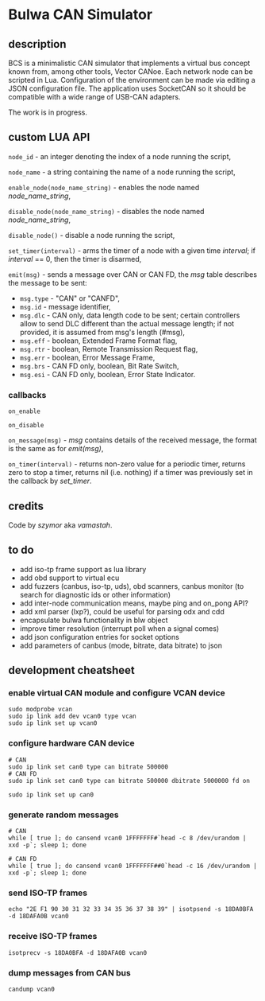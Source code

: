 # Bulwa CAN Simulator

## description

BCS is a minimalistic CAN simulator that implements a virtual bus concept known from, among other tools, Vector CANoe. Each network node can be scripted in Lua. Configuration of the environment can be made via editing a JSON configuration file. The application uses SocketCAN so it should be compatible with a wide range of USB-CAN adapters.

The work is in progress.

## custom LUA API

`node_id` - an integer denoting the index of a node running the script,

`node_name` - a string containing the name of a node running the script,

`enable_node(node_name_string)` - enables the node named *node_name_string*,

`disable_node(node_name_string)` - disables the node named *node_name_string*,

`disable_node()` - disable a node running the script,

`set_timer(interval)` - arms the timer of a node with a given time *interval*; if *interval* == 0, then the timer is disarmed,

`emit(msg)` - sends a message over CAN or CAN FD, the *msg* table describes the message to be sent:
- `msg.type` - "CAN" or "CANFD",
- `msg.id` - message identifier,
- `msg.dlc` - CAN only, data length code to be sent; certain controllers allow to send DLC different than the actual message length; if not provided, it is assumed from msg's length (#msg),
- `msg.eff` - boolean, Extended Frame Format flag,
- `msg.rtr` - boolean, Remote Transmission Request flag,
- `msg.err` - boolean, Error Message Frame,
- `msg.brs` - CAN FD only, boolean, Bit Rate Switch,
- `msg.esi` - CAN FD only, boolean, Error State Indicator.

### callbacks
`on_enable`

`on_disable`

`on_message(msg)` - *msg* contains details of the received message, the format is the same as for *emit(msg)*,

`on_timer(interval)` - returns non-zero value for a periodic timer, returns zero to stop a timer, returns nil (i.e. nothing) if a timer was previously set in the callback by *set_timer*.

## credits
Code by *szymor* aka *vamastah*.

## to do

- add iso-tp frame support as lua library
- add obd support to virtual ecu
- add fuzzers (canbus, iso-tp, uds), obd scanners, canbus monitor (to search for diagnostic ids or other information)
- add inter-node communication means, maybe ping and on_pong API?
- add xml parser (lxp?), could be useful for parsing odx and cdd
- encapsulate bulwa functionality in blw object
- improve timer resolution (interrupt poll when a signal comes)
- add json configuration entries for socket options
- add parameters of canbus (mode, bitrate, data bitrate) to json

## development cheatsheet

### enable virtual CAN module and configure VCAN device
```
sudo modprobe vcan
sudo ip link add dev vcan0 type vcan
sudo ip link set up vcan0
```

### configure hardware CAN device
```
# CAN
sudo ip link set can0 type can bitrate 500000
# CAN FD
sudo ip link set can0 type can bitrate 500000 dbitrate 5000000 fd on

sudo ip link set up can0
```

### generate random messages
```
# CAN
while [ true ]; do cansend vcan0 1FFFFFFF#`head -c 8 /dev/urandom | xxd -p`; sleep 1; done

# CAN FD
while [ true ]; do cansend vcan0 1FFFFFFF##0`head -c 16 /dev/urandom | xxd -p`; sleep 1; done
```

### send ISO-TP frames
```
echo "2E F1 90 30 31 32 33 34 35 36 37 38 39" | isotpsend -s 18DA0BFA -d 18DAFA0B vcan0
```

### receive ISO-TP frames
```
isotprecv -s 18DA0BFA -d 18DAFA0B vcan0
```

### dump messages from CAN bus
```
candump vcan0
```
